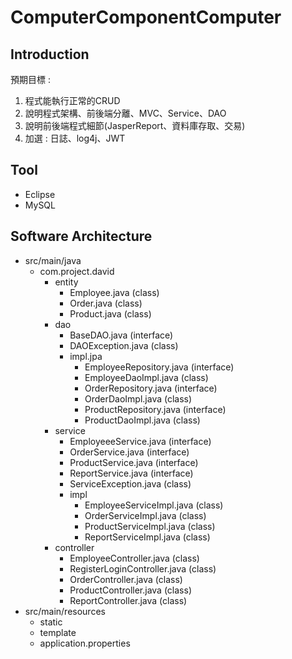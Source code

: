 # ComputerComponentComputer
## Introduction
預期目標 :<br>
1. 程式能執行正常的CRUD
2. 說明程式架構、前後端分離、MVC、Service、DAO
3. 說明前後端程式細節(JasperReport、資料庫存取、交易)
4. 加選 : 日誌、log4j、JWT
## Tool
- Eclipse
- MySQL
## Software Architecture
- src/main/java
  - com.project.david
    - entity
      - Employee.java (class)
      - Order.java (class)
      - Product.java (class)
    - dao
      - BaseDAO.java (interface)
      - DAOException.java (class)
      - impl.jpa
        - EmployeeRepository.java (interface)
        - EmployeeDaoImpl.java (class)
        - OrderRepository.java (interface)
        - OrderDaoImpl.java (class)
        - ProductRepository.java (interface)
        - ProductDaoImpl.java (class)
    - service
      - EmployeeeService.java (interface)
      - OrderService.java (interface)
      - ProductService.java (interface)
      - ReportService.java (interface)
      - ServiceException.java (class)
      - impl
        - EmployeeServiceImpl.java (class)
        - OrderServiceImpl.java (class)
        - ProductServiceImpl.java (class)
        - ReportServiceImpl.java (class)
    - controller
      - EmployeeController.java (class)
      - RegisterLoginController.java (class)
      - OrderController.java (class)
      - ProductController.java (class)
      - ReportController.java (class)
- src/main/resources
  - static
  - template
  - application.properties
